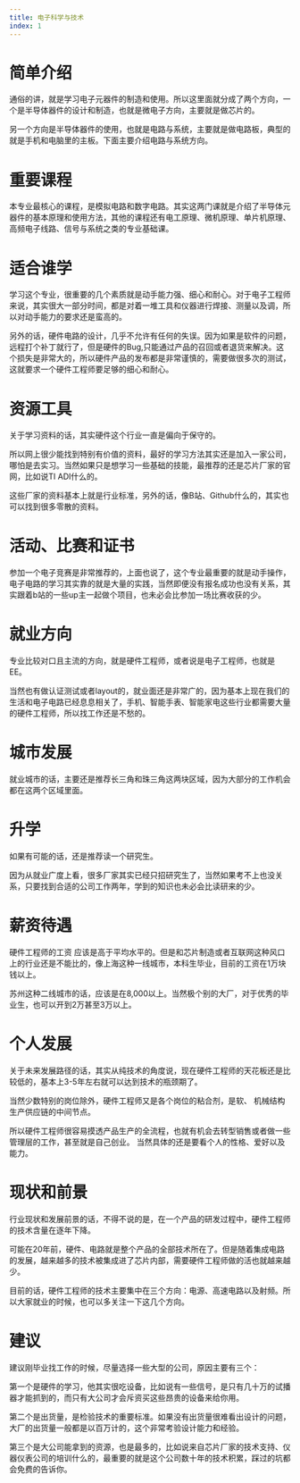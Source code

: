 ```yaml
---
title: 电子科学与技术
index: 1
---
```


# 简单介绍

通俗的讲，就是学习电子元器件的制造和使用。所以这里面就分成了两个方向，一个是半导体器件的设计和制造，也就是微电子方向，主要就是做芯片的。

另一个方向是半导体器件的使用，也就是电路与系统，主要就是做电路板，典型的就是手机和电脑里的主板。下面主要介绍电路与系统方向。

# 重要课程

本专业最核心的课程，是模拟电路和数字电路。其实这两门课就是介绍了半导体元器件的基本原理和使用方法，其他的课程还有电工原理、微机原理、单片机原理、高频电子线路、信号与系统之类的专业基础课。

# 适合谁学

学习这个专业，很重要的几个素质就是动手能力强、细心和耐心。对于电子工程师来说，其实很大一部分时间，都是对着一堆工具和仪器进行焊接、测量以及调，所以对动手能力的要求还是蛮高的。

另外的话，硬件电路的设计，几乎不允许有任何的失误。因为如果是软件的问题，远程打个补丁就行了，但是硬件的Bug,只能通过产品的召回或者退货来解决。这个损失是非常大的，所以硬件产品的发布都是非常谨慎的，需要做很多次的测试，这就要求一个硬件工程师要足够的细心和耐心。

# 资源工具

关于学习资料的话，其实硬件这个行业一直是偏向于保守的。

所以网上很少能找到特别有价值的资料，最好的学习方法其实还是加入一家公司，哪怕是去实习。当然如果只是想学习一些基础的技能，最推荐的还是芯片厂家的官网，比如说TI ADI什么的。

这些厂家的资料基本上就是行业标准，另外的话，像B站、Github什么的，其实也可以找到很多零散的资料。

# 活动、比赛和证书

参加一个电子竞赛是非常推荐的，上面也说了，这个专业最重要的就是动手操作，电子电路的学习其实靠的就是大量的实践，当然即便没有报名成功也没有关系，其实跟着b站的一些up主一起做个项目，也未必会比参加一场比赛收获的少。

# 就业方向

专业比较对口且主流的方向，就是硬件工程师，或者说是电子工程师，也就是EE。

当然也有做认证测试或者layout的，就业面还是非常广的，因为基本上现在我们的生活和电子电路已经息息相关了，手机、智能手表、智能家电这些行业都需要大量的硬件工程师，所以找工作还是不愁的。

# 城市发展

就业城市的话，主要还是推荐长三角和珠三角这两块区域，因为大部分的工作机会都在这两个区域里面。

# 升学

如果有可能的话，还是推荐读一个研究生。

因为从就业广度上看，很多厂家其实已经只招研究生了，当然如果考不上也没关系，只要找到合适的公司工作两年，学到的知识也未必会比读研来的少。

# 薪资待遇

硬件工程师的工资 应该是高于平均水平的。但是和芯片制造或者互联网这种风口上的行业还是不能比的，像上海这种一线城市，本科生毕业，目前的工资在1万块钱以上。

苏州这种二线城市的话，应该是在8,000以上。当然极个别的大厂，对于优秀的毕业生，也可以开到2万甚至3万以上。

# 个人发展

关于未来发展路径的话，其实从纯技术的角度说，现在硬件工程师的天花板还是比较低的，基本上3-5年左右就可以达到技术的瓶颈期了。

当然少数特别的岗位除外，硬件工程师又是各个岗位的粘合剂，是软、 机械结构生产供应链的中间节点。

所以硬件工程师很容易摸透产品生产的全流程，也就有机会去转型销售或者做一些管理层的工作，甚至就是自己创业。 当然具体的还是要看个人的性格、爱好以及能力。

# 现状和前景

行业现状和发展前景的话，不得不说的是，在一个产品的研发过程中，硬件工程师的技术含量在逐年下降。

可能在20年前，硬件、电路就是整个产品的全部技术所在了。但是随着集成电路的发展，越来越多的技术被集成进了芯片内部，需要硬件工程师做的活也就越来越少。

目前的话，硬件工程师的技术主要集中在三个方向：电源、高速电路以及射频。所以大家就业的时候，也可以多关注一下这几个方向。

# 建议

建议刚毕业找工作的时候，尽量选择一些大型的公司，原因主要有三个：

第一个是硬件的学习，他其实很吃设备，比如说有一些信号，是只有几十万的试播器才能抓到的，而只有大公司才会斥资买这些昂贵的设备来给你用。

第二个是出货量，是检验技术的重要标准。如果没有出货量很难看出设计的问题，大厂的出货量一般都是以百万计的，这个非常考验设计能力和经验。

第三个是大公司能拿到的资源，也是最多的，比如说来自芯片厂家的技术支持、仪器仪表公司的培训什么的，最重要的就是这个公司数十年的技术积累，踩过的坑都会免费的告诉你。